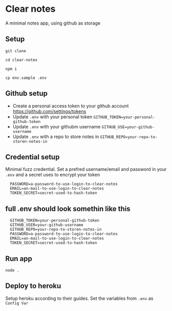 # Clear notes
A minimal notes app, using github as storage

## Setup
`git clone`

`cd clear-notes`

`npm i`

`cp env.sample .env`

## Github setup
* Create a personal access token to your github account https://github.com/settings/tokens
* Update `.env` with your personal token `GITHUB_TOKEN=your-personal-github-token`
* Update `.env` with your githubm username `GITHUB_USE=your-github-username`
* Update `.env` with a repo to store notes in `GITHUB_REPO=your-repo-to-storen-notes-in`

## Credential setup
Minimal fuzz credential.
Set a prefred username/email and password in your `.env` and a secret uses to encrypt your token
```
  PASSWORD=a-password-to-use-login-to-clear-notes
  EMAIL=an-mail-to-use-login-to-clear-notes
  TOKEN_SECRET=secret-used-to-hash-token
```

## full .env should look somethin like this
```
  GITHUB_TOKEN=your-personal-github-token
  GITHUB_USER=your-github-username
  GITHUB_REPO=your-repo-to-storen-notes-in
  PASSWORD=a-password-to-use-login-to-clear-notes
  EMAIL=an-mail-to-use-login-to-clear-notes
  TOKEN_SECRET=secret-used-to-hash-token
```

## Run app
`node .`

## Deploy to heroku
Setup heroku according to their guides.
Set the variables from `.env` as `Config Var`

